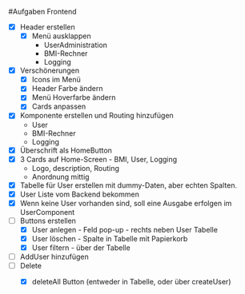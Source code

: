 #Aufgaben Frontend
* [x] Header erstellen
  * [x] Menü ausklappen
    * UserAdministration
    * BMI-Rechner
    * Logging
* [x] Verschönerungen
  * [x] Icons im Menü
  * [x] Header Farbe ändern
  * [x] Menü Hoverfarbe ändern
  * [x] Cards anpassen
* [x] Komponente erstellen und Routing hinzufügen
  * User
  * BMI-Rechner
  * Logging
* [x] Überschrift als HomeButton
* [x] 3 Cards auf Home-Screen - BMI, User, Logging
  * Logo, description, Routing
  * Anordnung mittig
* [x] Tabelle für User erstellen mit dummy-Daten, aber echten Spalten.
* [x] User Liste vom Backend bekommen
* [x] Wenn keine User vorhanden sind, soll eine Ausgabe erfolgen im UserComponent
* [ ] Buttons erstellen
  * [x] User anlegen - Feld pop-up - rechts neben User Tabelle
  * [x] User löschen - Spalte in Tabelle mit Papierkorb
  * [x] User filtern - über der Tabelle
* [ ] AddUser hinzufügen
* [ ] Delete
  * [x] deleteAll Button (entweder in Tabelle, oder über createUser)

